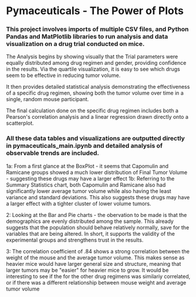 # Pymaceuticals - The Power of Plots

### This project involves imports of multiple CSV files, and Python Pandas and MatPlotlib libraries to run analysis and data visualization on a drug trial conducted on mice.

The Analysis begins by showing visually that the Trial parameters were equally distributed among drug regimen and gender, providing confidence in the results. Via the quartile visualization, it is easy to see which drugs seem to be effective in reducing tumor volume. 

It then provides detailed statistical analysis demonstrating the effectiveness of a specific drug regimen, showing both the tumor volume over time in a single, random mouse participant. 

The final calculation done on the specific drug regimen includes both a Pearson's correlation analysis and a linear regression drawn directly onto a scatterplot.  

### All these data tables and visualizations are outputted directly in pymaceuticals_main.ipynb and detailed analysis of observable trends are included.

1a: From a first glance at the BoxPlot - it seems that Capomulin and Ramicane groups showed 
a much lower distribution of Final Tumor Volume - suggesting these drugs may have a larger effect
1b: Referring to the Summary Statistics chart, both Capomulin and Ramicane also had significantly
lower average tumor volume while also having the least variance and standard deviations. 
This also suggests these drugs may have a larger effect with a tighter cluster of lower volume tumors.

2: Looking at the Bar and Pie charts - the obervation to be made is that the demographics are evenly
distributed among the sample. This already suggests that the population should behave relatively 
normally, save for the variables that are being altered. In short, it supports the validity of the experimental groups
and strengthens trust in the results.


3: The correlation coefficient of .84 shows a strong correlation between the weight of the mouse
and the average tumor volume. This makes sense as heavier mice would have larger general size and
structure, meaning that larger tumors may be "easier" for heavier mice to grow. It would be interesting to see if the
for the other drug regimens was similariy correlated, or if there was a 
different relationship between mouse weight and average tumor volume